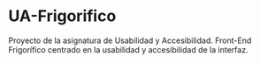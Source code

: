 # UA-Frigorifico
Proyecto de la asignatura de Usabilidad y Accesibilidad. Front-End Frigorífico centrado en la usabilidad y accesibilidad de la interfaz.
